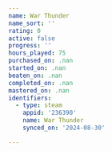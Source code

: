 ```yaml
---
name: War Thunder
name_sort: ''
rating: 0
active: false
progress: ''
hours_played: 75
purchased_on: .nan
started_on: .nan
beaten_on: .nan
completed_on: .nan
mastered_on: .nan
identifiers:
  - type: steam
    appid: '236390'
    name: War Thunder
    synced_on: '2024-08-30'

---
```

